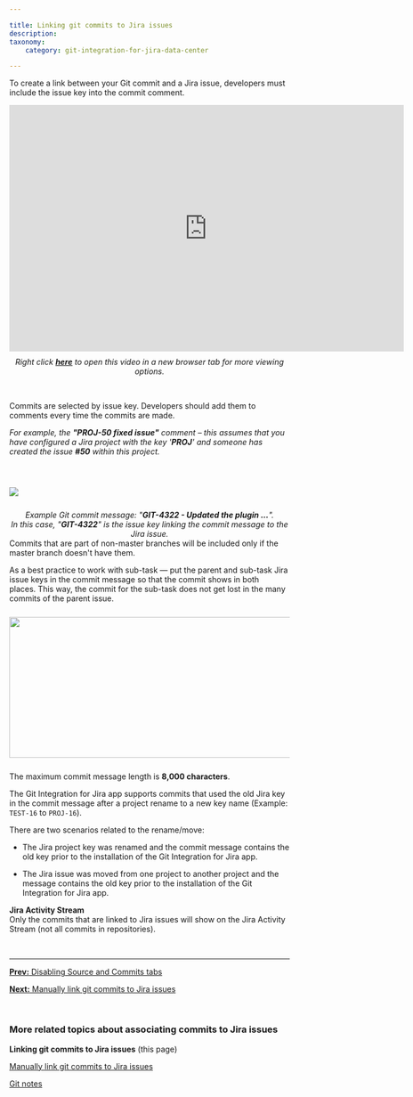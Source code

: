 ```yaml
---

title: Linking git commits to Jira issues
description:
taxonomy:
    category: git-integration-for-jira-data-center

---
```


To create a link between your Git commit and a Jira issue, developers must include the issue key into the commit comment.

<div class='embed-container embed-container--16-10'>
    <iframe width='709' height='443' src='https://fast.wistia.com/embed/iframe/7kj43knu4m?videoFoam=true' frameborder='0' allowfullscreen ></iframe>
</div>

<div align='center' style='margin-top:10px'>
    <i>Right click <a href='https://bigbrassband.wistia.com/medias/7kj43knu4m'><b>here</b></a> to open this video in a new browser tab for more viewing options.</i>
</div>

&nbsp;

Commits are selected by issue key. Developers should add them to comments every time the commits are made.

<div class="bbb-callout bbb--tip">
    <div class="irow">
    <div class="ilogobox">
        <span class="logoimg"></span>
    </div>
    <div class="imsgbox">
        <i>For example, the <b>"PROJ-50 fixed issue"</b> comment – this assumes that you have configured a Jira project with the key '<b>PROJ</b>' and someone has created the issue <b>#50</b> within this project.</i>
    </div>
    </div>
</div>

&nbsp;

<img src='/wp-content/uploads/gij-gitserver-jira-issue-git-commits-tab-view.png' style='display:block;margin:25px auto;max-width:100%' />

<div align='center'>
    <i>Example Git commit message: "<b>GIT-4322 - Updated the plugin …</b>".<br>
    In this case, "<b>GIT-4322</b>" is the issue key linking the commit message to the Jira issue.</i>
</div>

<div class="bbb-callout bbb--alert">
    <div class="irow">
    <div class="ilogobox">
        <span class="logoimg"></span>
    </div>
    <div class="imsgbox">
        Commits that are part of non-master branches will be included only if the master branch doesn't have them.
    </div>
    </div>
</div>

As a best practice to work with sub-task — put the parent and sub-task Jira issue keys in the commit message so that the commit shows in both places. This way, the commit for the sub-task does not get lost in the many commits of the parent issue.

<img src='/wp-content/uploads/gij-gitserver-git-commits-tab-view-subtask.png' width=655 height=253 style='display:block;margin:25px auto;max-width:100%' />

<div class="bbb-callout bbb--alert">
    <div class="irow">
    <div class="ilogobox">
        <span class="logoimg"></span>
    </div>
    <div class="imsgbox">
        The maximum commit message length is <b>8,000 characters</b>.
    </div>
    </div>
</div>

The Git Integration for Jira app supports commits that used the old Jira key in the commit message after a project rename to a new key name (Example: `TEST-16` to `PROJ-16`).

There are two scenarios related to the rename/move:

*   The Jira project key was renamed and the commit message contains the old key prior to the installation of the Git Integration for Jira app.

*   The Jira issue was moved from one project to another project and the message contains the old key prior to the installation of the Git Integration for Jira app.

<div class="bbb-callout bbb--alert">
    <div class="irow">
    <div class="ilogobox">
        <span class="logoimg"></span>
    </div>
    <div class="imsgbox">
        <b>Jira Activity Stream</b><br>
        Only the commits that are linked to Jira issues will show on the Jira Activity Stream (not all commits in repositories).
    </div>
    </div>
</div>

&nbsp;
* * *

[**Prev:** Disabling Source and Commits tabs](/git-integration-for-jira-data-center/disabling-source-and-commits-tabs-gij-self-managed)

[**Next:** Manually link git commits to Jira issues](/git-integration-for-jira-data-center/manually-link-git-commits-to-jira-issues-gij-self-managed)

&nbsp;

### More related topics about associating commits to Jira issues

**Linking git commits to Jira issues** (this page)

[Manually link git commits to Jira issues](/git-integration-for-jira-data-center/manually-link-git-commits-to-jira-issues-gij-self-managed)

[Git notes](/git-integration-for-jira-data-center/git-notes-gij-self-managed)


